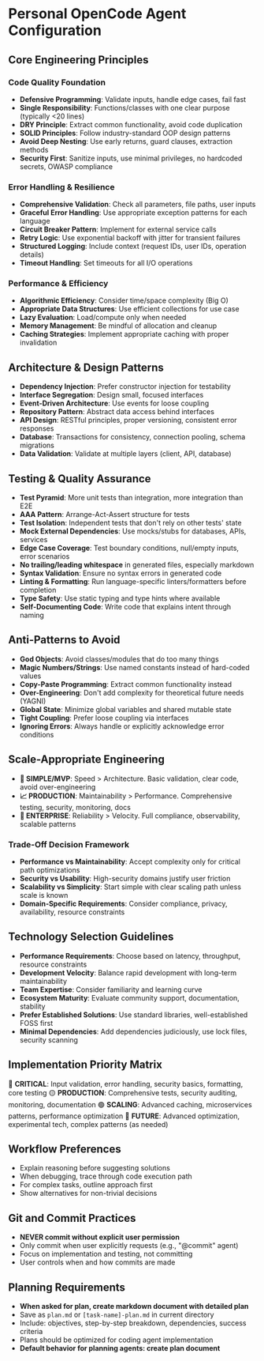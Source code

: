 # Personal OpenCode Agent Configuration

## Core Engineering Principles

### Code Quality Foundation

- **Defensive Programming**: Validate inputs, handle edge cases, fail fast
- **Single Responsibility**: Functions/classes with one clear purpose (typically <20 lines)
- **DRY Principle**: Extract common functionality, avoid code duplication
- **SOLID Principles**: Follow industry-standard OOP design patterns
- **Avoid Deep Nesting**: Use early returns, guard clauses, extraction methods
- **Security First**: Sanitize inputs, use minimal privileges, no hardcoded secrets, OWASP compliance

### Error Handling & Resilience

- **Comprehensive Validation**: Check all parameters, file paths, user inputs
- **Graceful Error Handling**: Use appropriate exception patterns for each language
- **Circuit Breaker Pattern**: Implement for external service calls
- **Retry Logic**: Use exponential backoff with jitter for transient failures
- **Structured Logging**: Include context (request IDs, user IDs, operation details)
- **Timeout Handling**: Set timeouts for all I/O operations

### Performance & Efficiency

- **Algorithmic Efficiency**: Consider time/space complexity (Big O)
- **Appropriate Data Structures**: Use efficient collections for use case
- **Lazy Evaluation**: Load/compute only when needed
- **Memory Management**: Be mindful of allocation and cleanup
- **Caching Strategies**: Implement appropriate caching with proper invalidation

## Architecture & Design Patterns

- **Dependency Injection**: Prefer constructor injection for testability
- **Interface Segregation**: Design small, focused interfaces
- **Event-Driven Architecture**: Use events for loose coupling
- **Repository Pattern**: Abstract data access behind interfaces
- **API Design**: RESTful principles, proper versioning, consistent error responses
- **Database**: Transactions for consistency, connection pooling, schema migrations
- **Data Validation**: Validate at multiple layers (client, API, database)

## Testing & Quality Assurance

- **Test Pyramid**: More unit tests than integration, more integration than E2E
- **AAA Pattern**: Arrange-Act-Assert structure for tests
- **Test Isolation**: Independent tests that don't rely on other tests' state
- **Mock External Dependencies**: Use mocks/stubs for databases, APIs, services
- **Edge Case Coverage**: Test boundary conditions, null/empty inputs, error scenarios
- **No trailing/leading whitespace** in generated files, especially markdown
- **Syntax Validation**: Ensure no syntax errors in generated code
- **Linting & Formatting**: Run language-specific linters/formatters before completion
- **Type Safety**: Use static typing and type hints where available
- **Self-Documenting Code**: Write code that explains intent through naming

## Anti-Patterns to Avoid

- **God Objects**: Avoid classes/modules that do too many things
- **Magic Numbers/Strings**: Use named constants instead of hard-coded values
- **Copy-Paste Programming**: Extract common functionality instead
- **Over-Engineering**: Don't add complexity for theoretical future needs (YAGNI)
- **Global State**: Minimize global variables and shared mutable state
- **Tight Coupling**: Prefer loose coupling via interfaces
- **Ignoring Errors**: Always handle or explicitly acknowledge error conditions

## Scale-Appropriate Engineering

- **🚀 SIMPLE/MVP**: Speed > Architecture. Basic validation, clear code, avoid over-engineering
- **📈 PRODUCTION**: Maintainability > Performance. Comprehensive testing, security, monitoring, docs
- **🏢 ENTERPRISE**: Reliability > Velocity. Full compliance, observability, scalable patterns

### Trade-Off Decision Framework

- **Performance vs Maintainability**: Accept complexity only for critical path optimizations
- **Security vs Usability**: High-security domains justify user friction
- **Scalability vs Simplicity**: Start simple with clear scaling path unless scale is known
- **Domain-Specific Requirements**: Consider compliance, privacy, availability, resource constraints

## Technology Selection Guidelines

- **Performance Requirements**: Choose based on latency, throughput, resource constraints
- **Development Velocity**: Balance rapid development with long-term maintainability
- **Team Expertise**: Consider familiarity and learning curve
- **Ecosystem Maturity**: Evaluate community support, documentation, stability
- **Prefer Established Solutions**: Use standard libraries, well-established FOSS first
- **Minimal Dependencies**: Add dependencies judiciously, use lock files, security scanning

## Implementation Priority Matrix

🔴 **CRITICAL**: Input validation, error handling, security basics, formatting, core testing
🟡 **PRODUCTION**: Comprehensive tests, security auditing, monitoring, documentation
🟢 **SCALING**: Advanced caching, microservices patterns, performance optimization
🔵 **FUTURE**: Advanced optimization, experimental tech, complex patterns (as needed)

## Workflow Preferences

- Explain reasoning before suggesting solutions
- When debugging, trace through code execution path
- For complex tasks, outline approach first
- Show alternatives for non-trivial decisions

## Git and Commit Practices

- **NEVER commit without explicit user permission**
- Only commit when user explicitly requests (e.g., "@commit" agent)
- Focus on implementation and testing, not committing
- User controls when and how commits are made

## Planning Requirements

- **When asked for plan, create markdown document with detailed plan**
- Save as `plan.md` or `[task-name]-plan.md` in current directory
- Include: objectives, step-by-step breakdown, dependencies, success criteria
- Plans should be optimized for coding agent implementation
- **Default behavior for planning agents: create plan document**

